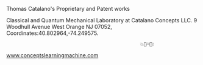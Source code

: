 Thomas Catalano's Proprietary and Patent works

Classical and Quantum Mechanical Laboratory 
at Catalano Concepts LLC.
9 Woodhull Avenue
West Orange NJ 07052,
Coordinates:40.802964,-74.249575.


                                                             
                                                      
                                                 
                                                 
                                                       
                                                       
                                                       
                                                     
                                                     
                                                     💥💢💦💫💧
                                                     
                                                     
                                                     
                                                                  



www.conceptslearningmachine.com
